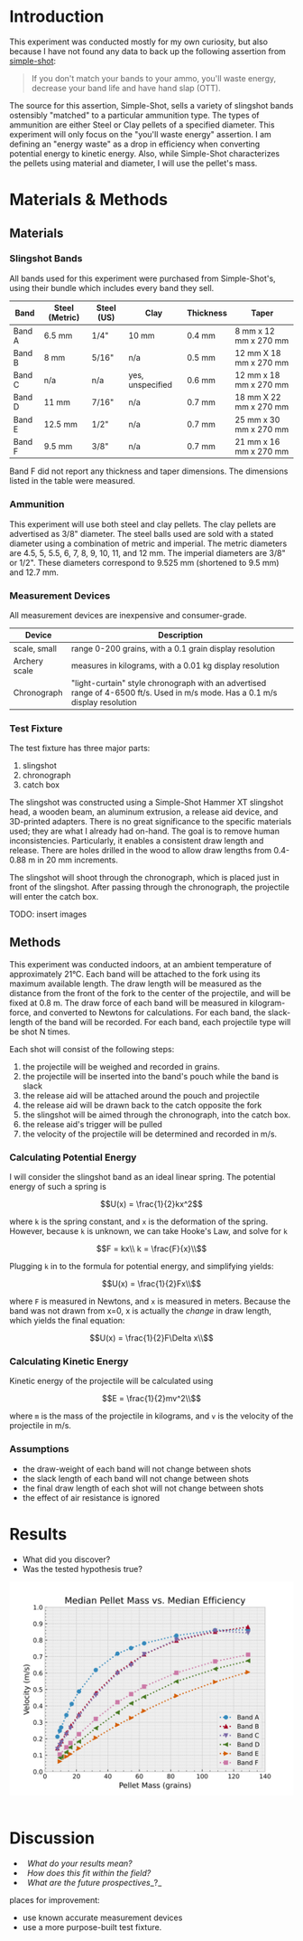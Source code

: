 
# Introduction
This experiment was conducted mostly for my own curiosity, but also because I have not found any data to back up the following assertion from [simple-shot](https://simple-shot.com/blogs/news/match-slingshot-band-sets-to-ammo): 

> If you don't match your bands to your ammo, you'll waste energy, decrease your band life and have hand slap (OTT).

The source for this assertion, Simple-Shot, sells a variety of slingshot bands ostensibly "matched" to a particular ammunition type. The types of ammunition are either Steel or Clay pellets of a specified diameter. This experiment will only focus on the "you'll waste energy" assertion. I am defining an "energy waste" as a drop in efficiency when converting potential energy to kinetic energy. Also, while Simple-Shot characterizes the pellets using material and diameter, I will use the pellet's mass.

# Materials & Methods

## Materials

### Slingshot Bands
All bands used for this experiment were purchased from Simple-Shot's, using their bundle which includes every band they sell.

| Band   | Steel (Metric) | Steel (US) | Clay             | Thickness | Taper                  |
| ------ | -------------- | ---------- | ---------------- | --------- | ---------------------- |
| Band A | 6.5 mm         | 1/4"       | 10 mm            | 0.4 mm    | 8 mm x 12 mm x 270 mm  |
| Band B | 8 mm           | 5/16"      | n/a              | 0.5 mm    | 12 mm X 18 mm x 270 mm |
| Band C | n/a            | n/a        | yes, unspecified | 0.6 mm    | 12 mm x 18 mm x 270 mm |
| Band D | 11 mm          | 7/16"      | n/a              | 0.7 mm    | 18 mm X 22 mm x 270 mm |
| Band E | 12.5 mm        | 1/2"       | n/a              | 0.7 mm    | 25 mm x 30 mm x 270 mm |
| Band F | 9.5 mm         | 3/8"       | n/a              | 0.7 mm    | 21 mm x 16 mm x 270 mm |

Band F did not report any thickness and taper dimensions. The dimensions listed in the table were measured.

### Ammunition
This experiment will use both steel and clay pellets. The clay pellets are advertised as 3/8" diameter. The steel balls used are sold with a stated diameter using a combination of metric and imperial. The metric diameters are 4.5, 5, 5.5, 6, 7, 8, 9, 10, 11, and 12 mm. The imperial diameters are 3/8" or 1/2". These diameters correspond to 9.525 mm (shortened to 9.5 mm) and 12.7 mm.

### Measurement Devices
All measurement devices are inexpensive and consumer-grade.

| Device        | Description                                                                                                                   |
| ------------- | ----------------------------------------------------------------------------------------------------------------------------- |
| scale, small  | range 0-200 grains, with a 0.1 grain display resolution                                                                       |
| Archery scale | measures in kilograms, with a 0.01 kg display resolution                                                                      |
| Chronograph   | "light-curtain" style chronograph with an advertised range of 4-6500 ft/s. Used in m/s mode. Has a 0.1 m/s display resolution |

### Test Fixture
The test fixture has three major parts: 
1. slingshot
2. chronograph
3. catch box

The slingshot was constructed using a Simple-Shot Hammer XT slingshot head, a wooden beam, an aluminum extrusion, a release aid device, and 3D-printed adapters.  There is no great significance to the specific materials used; they are what I already had on-hand. The goal is to remove human inconsistencies.  Particularly, it enables a consistent draw length and release.  There are holes drilled in the wood to allow draw lengths from 0.4-0.88 m in 20 mm increments.

The slingshot will shoot through the chronograph, which is placed just in front of the slingshot. After passing through the chronograph, the projectile will enter the catch box.

TODO: insert images

## Methods
This experiment was conducted indoors, at an ambient temperature of approximately 21°C.  Each band will be attached to the fork using its maximum available length. The draw length will be measured as the distance from the front of the fork to the center of the projectile, and will be fixed at 0.8 m. The draw force of each band will be measured in kilogram-force, and converted to Newtons for calculations. For each band, the slack-length of the band will be recorded.  For each band, each projectile type will be shot N times.  

Each shot will consist of the following steps:
1. the projectile will be weighed and recorded in grains.
2. the projectile will be inserted into the band's pouch while the band is slack
3. the release aid will be attached around the pouch and projectile
4. the release aid will be drawn back to the catch opposite the fork
5. the slingshot will be aimed through the chronograph, into the catch box.
6. the release aid's trigger will be pulled
7. the velocity of the projectile will be determined and recorded in m/s.

### Calculating Potential Energy
I will consider the slingshot band as an ideal linear spring.  The potential energy of such a spring is
```math
U(x) = \frac{1}{2}kx^2
```
where `k` is the spring constant, and `x` is the deformation of the spring.  However, because `k` is unknown, we can take Hooke's Law, and solve for `k`
```math
F = kx\\
k = \frac{F}{x}\\
```
Plugging `k` in to the formula for potential energy, and simplifying yields:
```math 
U(x) = \frac{1}{2}Fx\\
```
where `F` is measured in Newtons, and `x` is measured in meters.  Because the band was not drawn from x=0, x is actually the *change* in draw length, which yields the final equation:
```math 
U(x) = \frac{1}{2}F\Delta x\\
```

### Calculating Kinetic Energy
Kinetic energy of the projectile will be calculated using 
```math
E = \frac{1}{2}mv^2\\
```
where `m` is the mass of the projectile in kilograms, and `v` is the velocity of the projectile in m/s.

### Assumptions
- the draw-weight of each band will not change between shots
- the slack length of each band will not change between shots
- the final draw length of each shot will not change between shots
- the effect of air resistance is ignored

# Results
- What did you discover?
- Was the tested hypothesis true?

![test](median_mass_vs_efficiency.svg)
  
# Discussion
-   _What do your results mean?_
-   _How does this fit within the field?_
-   _What are the future_ _prospectives__?_

places for improvement:
- use known accurate measurement devices
- use a more purpose-built test fixture.